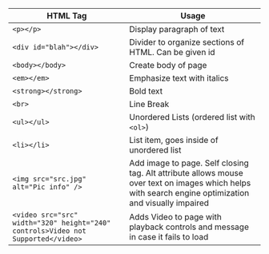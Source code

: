 | HTML Tag                | Usage                                                 |
| ----------------------- | ----------------------------------------------------- |
| `<p></p>`               | Display paragraph of text                             |
| `<div id="blah"></div>` | Divider to organize sections of HTML. Can be given id |
| `<body></body>`         | Create body of page                                   |
| `<em></em>`             | Emphasize text with italics                           |
| `<strong></strong>`     | Bold text                                             |
| `<br>`                  | Line Break                                            |
| `<ul></ul>`             | Unordered Lists (ordered list with `<ol>`)            |
| `<li></li>`             | List item, goes inside of unordered list              |
| `<img src="src.jpg" alt="Pic info" />` | Add image to page. Self closing tag. Alt attribute allows mouse over text on images which helps with search engine optimization and visually impaired |
| `<video src="src" width="320" height="240" controls>Video not Supported</video>` | Adds Video to page with playback controls and message in case it fails to load |


